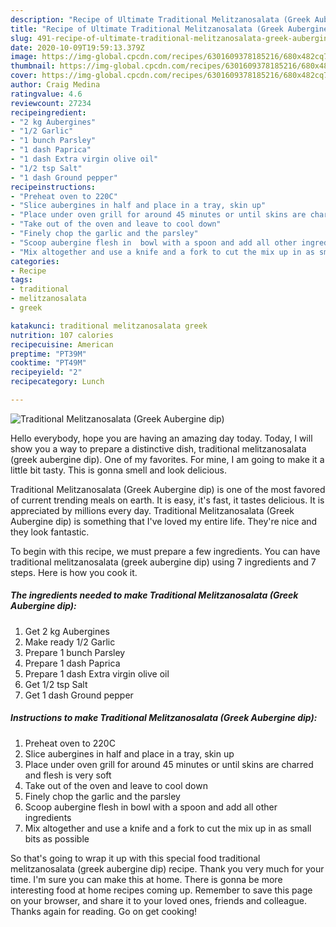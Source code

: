 ```yaml
---
description: "Recipe of Ultimate Traditional Melitzanosalata (Greek Aubergine dip)"
title: "Recipe of Ultimate Traditional Melitzanosalata (Greek Aubergine dip)"
slug: 491-recipe-of-ultimate-traditional-melitzanosalata-greek-aubergine-dip
date: 2020-10-09T19:59:13.379Z
image: https://img-global.cpcdn.com/recipes/6301609378185216/680x482cq70/traditional-melitzanosalata-greek-aubergine-dip-recipe-main-photo.jpg
thumbnail: https://img-global.cpcdn.com/recipes/6301609378185216/680x482cq70/traditional-melitzanosalata-greek-aubergine-dip-recipe-main-photo.jpg
cover: https://img-global.cpcdn.com/recipes/6301609378185216/680x482cq70/traditional-melitzanosalata-greek-aubergine-dip-recipe-main-photo.jpg
author: Craig Medina
ratingvalue: 4.6
reviewcount: 27234
recipeingredient:
- "2 kg Aubergines"
- "1/2 Garlic"
- "1 bunch Parsley"
- "1 dash Paprica"
- "1 dash Extra virgin olive oil"
- "1/2 tsp Salt"
- "1 dash Ground pepper"
recipeinstructions:
- "Preheat oven to 220C"
- "Slice aubergines in half and place in a tray, skin up"
- "Place under oven grill for around 45 minutes or until skins are charred and flesh is very soft"
- "Take out of the oven and leave to cool down"
- "Finely chop the garlic and the parsley"
- "Scoop aubergine flesh in  bowl with a spoon and add all other ingredients"
- "Mix altogether and use a knife and a fork to cut the mix up in as small bits as possible"
categories:
- Recipe
tags:
- traditional
- melitzanosalata
- greek

katakunci: traditional melitzanosalata greek 
nutrition: 107 calories
recipecuisine: American
preptime: "PT39M"
cooktime: "PT49M"
recipeyield: "2"
recipecategory: Lunch

---
```



![Traditional Melitzanosalata (Greek Aubergine dip)](https://img-global.cpcdn.com/recipes/6301609378185216/680x482cq70/traditional-melitzanosalata-greek-aubergine-dip-recipe-main-photo.jpg)

Hello everybody, hope you are having an amazing day today. Today, I will show you a way to prepare a distinctive dish, traditional melitzanosalata (greek aubergine dip). One of my favorites. For mine, I am going to make it a little bit tasty. This is gonna smell and look delicious.

Traditional Melitzanosalata (Greek Aubergine dip) is one of the most favored of current trending meals on earth. It is easy, it's fast, it tastes delicious. It is appreciated by millions every day. Traditional Melitzanosalata (Greek Aubergine dip) is something that I've loved my entire life. They're nice and they look fantastic.




To begin with this recipe, we must prepare a few ingredients. You can have traditional melitzanosalata (greek aubergine dip) using 7 ingredients and 7 steps. Here is how you cook it.

<!--inarticleads1-->

##### The ingredients needed to make Traditional Melitzanosalata (Greek Aubergine dip):

1. Get 2 kg Aubergines
1. Make ready 1/2 Garlic
1. Prepare 1 bunch Parsley
1. Prepare 1 dash Paprica
1. Prepare 1 dash Extra virgin olive oil
1. Get 1/2 tsp Salt
1. Get 1 dash Ground pepper




<!--inarticleads2-->

##### Instructions to make Traditional Melitzanosalata (Greek Aubergine dip):

1. Preheat oven to 220C
1. Slice aubergines in half and place in a tray, skin up
1. Place under oven grill for around 45 minutes or until skins are charred and flesh is very soft
1. Take out of the oven and leave to cool down
1. Finely chop the garlic and the parsley
1. Scoop aubergine flesh in  bowl with a spoon and add all other ingredients
1. Mix altogether and use a knife and a fork to cut the mix up in as small bits as possible




So that's going to wrap it up with this special food traditional melitzanosalata (greek aubergine dip) recipe. Thank you very much for your time. I'm sure you can make this at home. There is gonna be more interesting food at home recipes coming up. Remember to save this page on your browser, and share it to your loved ones, friends and colleague. Thanks again for reading. Go on get cooking!
